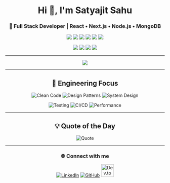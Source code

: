<!-- Header -->
<h1 align="center">Hi 👋, I'm Satyajit Sahu</h1>
<h3 align="center">🚀 Full Stack Developer | React • Next.js • Node.js • MongoDB</h3>

<!-- Core Stack -->
<p align="center">
  <img src="https://img.shields.io/badge/Frontend-React-blue?logo=react" />
  <img src="https://img.shields.io/badge/Framework-Next.js-black?logo=next.js" />
  <img src="https://img.shields.io/badge/Backend-Node.js-green?logo=node.js" />
  <img src="https://img.shields.io/badge/Database-MongoDB-darkgreen?logo=mongodb" />
  <img src="https://img.shields.io/badge/Database-SQL-blue?logo=postgresql" />
  <img src="https://img.shields.io/badge/Styling-TailwindCSS-38B2AC?logo=tailwindcss" />
</p>

<!-- Also worked with -->
<p align="center">
  <img src="https://img.shields.io/badge/Also-Angular-DD0031?logo=angular&logoColor=white" />
  <img src="https://img.shields.io/badge/Also-TypeScript-3178C6?logo=typescript&logoColor=white" />
  <img src="https://img.shields.io/badge/Also-PostgreSQL-4169E1?logo=postgresql&logoColor=white" />
  <img src="https://img.shields.io/badge/Also-Docker-2496ED?logo=docker&logoColor=white" />
</p>

---

<!-- Stats (add count_private/include_all_commits; replace domain if self-hosted) 
<p align="center">
  <img src="https://github-readme-stats.vercel.app/api?username=Satya90jit&show_icons=true&theme=radical&count_private=true&include_all_commits=true" height="180"/>
  <img src="https://github-readme-stats.vercel.app/api/top-langs/?username=Satya90jit&layout=compact&theme=radical&hide_progress=false" height="180"/>
</p>
-->

<!-- Streak -->
<p align="center">
  <img src="https://github-readme-streak-stats-eight.vercel.app?user=Satya90jit&theme=radical&hide_border=true" />
</p>


<!-- Activity Graph 
<p align="center">
  <img src="https://github-readme-activity-graph.vercel.app/graph?username=Satya90jit&theme=tokyonight" />
</p>
-->

---

<!-- Engineering Pillars -->
<h2 align="center">🧭 Engineering Focus</h2>

<div align="center">

![Clean Code](https://img.shields.io/badge/Clean%20Code-SOLID%20%7C%20DRY%20%7C%20Refactoring-2ea44f?style=for-the-badge&logo=readthedocs) 
![Design Patterns](https://img.shields.io/badge/Design%20Patterns-Strategy%20%7C%20Factory%20%7C%20Observer%20%7C%20Adapter-blueviolet?style=for-the-badge&logo=azurepipelines) 
![System Design](https://img.shields.io/badge/System%20Design-Scalability%20%7C%20Caching%20%7C%20Queues%20%7C%20DB%20Modeling-orange?style=for-the-badge&logo=databricks)  

![Testing](https://img.shields.io/badge/Testing-Jest%20%7C%20React%20Testing%20Library-red?style=for-the-badge&logo=jest) 
![CI/CD](https://img.shields.io/badge/CI%2FCD-GitHub%20Actions%20%7C%20Vercel-218bff?style=for-the-badge&logo=githubactions) 
![Performance](https://img.shields.io/badge/Performance-Profiling%20%7C%20Memoization%20%7C%20Code--Splitting-brightgreen?style=for-the-badge&logo=googlechrome)  

</div>

---

<!-- About Me 
<h2 align="center">👨‍💻 About Me</h2>

<p align="center">
✨ Curious builder who enjoys tackling <b>complex problems with clean, maintainable code</b>.<br/>
🎸 Guitar • 🏸 Badminton • 💃 Dance • 📖 Philosophy & lifelong learning<br/>
🌱 Currently sharpening <b>Node.js & MongoDB</b> and architecting better systems.<br/>
📫 Reach me: <b>satyajitsahu2002@gmail.com</b>
</p>

---
-->

<!-- Quote -->
<h2 align="center">💡 Quote of the Day</h2>
<p align="center">
  <img src="https://quotes-github-readme.vercel.app/api?type=horizontal&theme=tokyonight" alt="Quote" />
</p>

---

<!-- Trophies 
<h2 align="center">🏆 GitHub Trophies</h2>
<p align="center">
  <img src="https://github-profile-trophy.vercel.app/?username=Satya90jit&theme=tokyonight&no-frame=true&no-bg=true&margin-w=4" alt="GitHub Trophies"/>
</p>

---
-->

<!-- Connect -->
<h3 align="center">🌐 Connect with me</h3>
<p align="center">
  <a href="https://www.linkedin.com/in/satyajit-sahu-486b4b224"><img src="https://img.icons8.com/color/48/linkedin.png" alt="LinkedIn"/></a>
  <a href="https://github.com/Satya90jit"><img src="https://img.icons8.com/ios-glyphs/48/github.png" alt="GitHub"/></a>
  <a href="https://dev.to/satya90jit"><img src="https://d2fltix0v2e0sb.cloudfront.net/dev-black.png" width="40" alt="Dev.to"/></a>
</p>

<!-- Optional: Pinned project cards -->
<!--
<p align="center">
  <img src="https://github-readme-stats.vercel.app/api/pin/?username=Satya90jit&repo=<your-repo>&theme=radical" />
  <img src="https://github-readme-stats.vercel.app/api/pin/?username=Satya90jit&repo=<your-repo-2>&theme=radical" />
</p>
-->
